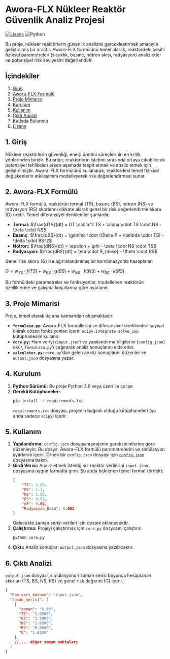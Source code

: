 # Awora-FLX Nükleer Reaktör Güvenlik Analiz Projesi

[![Lisans](https://img.shields.io/badge/License-MIT-yellow.svg)](https://opensource.org/licenses/MIT)
![Python](https://img.shields.io/badge/Python-%3E=3.6-blue.svg)

Bu proje, nükleer reaktörlerin güvenlik analizini gerçekleştirmek amacıyla geliştirilmiş bir araçtır. Awora-FLX formülünü temel alarak, reaktördeki çeşitli fiziksel parametreleri (sıcaklık, basınç, nötron akışı, radyasyon) analiz eder ve potansiyel risk seviyesini değerlendirir.

## İçindekiler

1.  [Giriş](#giriş)
2.  [Awora-FLX Formülü](#awora-flx-formülü)
3.  [Proje Mimarisi](#proje-mimarisi)
4.  [Kurulum](#kurulum)
5.  [Kullanım](#kullanım)
6.  [Çıktı Analizi](#çıktı-analizi)
7.  [Katkıda Bulunma](#katkıda-bulunma)
8.  [Lisans](#lisans)

## 1. Giriş

Nükleer reaktörlerin güvenliği, enerji üretimi süreçlerinin en kritik yönlerinden biridir. Bu proje, reaktörlerin işletimi sırasında ortaya çıkabilecek potansiyel tehlikeleri erken aşamada tespit etmek ve analiz etmek için geliştirilmiştir. Awora-FLX formülünü kullanarak, reaktördeki temel fiziksel değişkenlerin etkileşimini modelleyerek risk değerlendirmesi sunar.

## 2. Awora-FLX Formülü

Awora-FLX formülü, reaktörün termal (TS), basınç (BS), nötron (NS) ve radyasyon (RS) skorlarını dikkate alarak genel bir risk değerlendirme skoru (G) üretir. Temel diferansiyel denklemler şunlardır:

* **Termal:** $\frac{dTS}{dt} = DT \nabla^2 TS + \alpha \cdot TS \cdot NS - \beta \cdot NS$
* **Basınç:** $\frac{dBS}{dt} = \gamma \cdot (\Delta P + \lambda \cdot TS) - \delta \cdot BS^2$
* **Nötron:** $\frac{dNS}{dt} = \epsilon + \phi - \zeta \cdot NS \cdot TS$
* **Radyasyon:** $\frac{dRS}{dt} = \eta \cdot R_{dose} - \theta \cdot RS$

Genel risk skoru (G) ise ağırlıklandırılmış bir kombinasyonla hesaplanır:

$G = w_{TS} \cdot f(TS) + w_{BS} \cdot g(BS) + w_{NS} \cdot h(NS) + w_{RS} \cdot k(RS)$

Bu formüldeki parametreler ve fonksiyonlar, modellenen reaktörün özelliklerine ve çalışma koşullarına göre ayarlanır.

## 3. Proje Mimarisi

Proje, temel olarak üç ana katmandan oluşmaktadır:

* **`formulasa.py`:** Awora-FLX formüllerini ve diferansiyel denklemleri sayısal olarak çözen fonksiyonları içerir. `scipy.integrate.solve_ivp` kütüphanesini kullanır.
* **`core.py`:** Ham veriyi (`input.json`) ve yapılandırma bilgilerini (`config.json`) okur, `formulasa.py`'ı çağırarak analiz sonuçlarını elde eder.
* **`calculator.py`:** `core.py`'dan gelen analiz sonuçlarını düzenler ve `output.json` dosyasına yazar.

## 4. Kurulum

1.  **Python Sürümü:** Bu proje Python 3.6 veya üzeri ile çalışır.
2.  **Gerekli Kütüphaneler:**
    ```bash
    pip install -r requirements.txt
    ```
    `requirements.txt` dosyası, projenin bağımlı olduğu kütüphaneleri (şu anda sadece `scipy`) içerir.

## 5. Kullanım

1.  **Yapılandırma:** `config.json` dosyasını projenin gereksinimlerine göre düzenleyin. Bu dosya, Awora-FLX formülü parametrelerini ve simülasyon ayarlarını içerir. Örnek bir `config.json` dosyası için [`config.json`](config.json) dosyasına bakın.
2.  **Girdi Verisi:** Analiz etmek istediğiniz reaktör verilerini `input.json` dosyasına uygun formatta girin. Şu anda beklenen temel format (örnek):
    ```json
    {
        "TS": 1.05,
        "BS": 1.1,
        "NS": 1.02,
        "RS": 0.95,
        "dP": 0.01,
        "Radyasyon_Dozu": 0.001
    }
    ```
    Gelecekte zaman serisi verileri için destek eklenecektir.
3.  **Çalıştırma:** Projeyi çalıştırmak için `core.py` dosyasını çalıştırın:
    ```bash
    python core.py
    ```
4.  **Çıktı:** Analiz sonuçları `output.json` dosyasına yazılacaktır.

## 6. Çıktı Analizi

`output.json` dosyası, simülasyonun zaman serisi boyunca hesaplanan skorları (TS, BS, NS, RS) ve genel risk değerini (G) içerir.

```json
{
  "ham_veri_konumu": "input.json",
  "zaman_serisi": [
    {
      "zaman": "0.00",
      "TS": "1.0500",
      "BS": "1.1000",
      "NS": "1.0200",
      "RS": "0.9500",
      "G": "1.0100"
    },
    // ... diğer zaman noktaları
  ]
}
